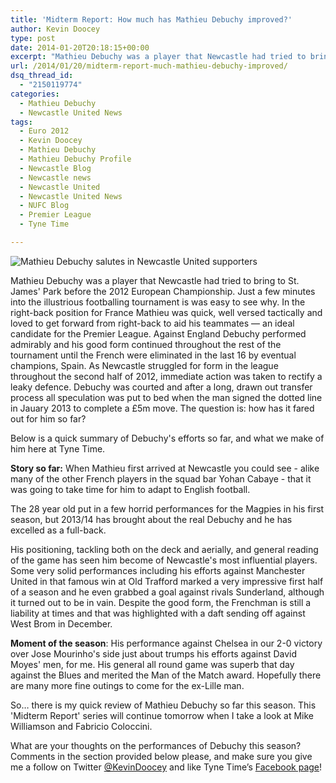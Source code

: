 ```yaml
---
title: 'Midterm Report: How much has Mathieu Debuchy improved?'
author: Kevin Doocey
type: post
date: 2014-01-20T20:18:15+00:00
excerpt: "Mathieu Debuchy was a player that Newcastle had tried to bring to St. James' Park before the 2012 European Championship. Just a few minutes into the illustrious footballing tournament is was easy.."
url: /2014/01/20/midterm-report-much-mathieu-debuchy-improved/
dsq_thread_id:
  - "2150119774"
categories:
  - Mathieu Debuchy
  - Newcastle United News
tags:
  - Euro 2012
  - Kevin Doocey
  - Mathieu Debuchy
  - Mathieu Debuchy Profile
  - Newcastle Blog
  - Newcastle news
  - Newcastle United
  - Newcastle United News
  - NUFC Blog
  - Premier League
  - Tyne Time

---
```

![Mathieu Debuchy salutes in Newcastle United supporters](http://www.tynetime.com/wp-content/uploads/2014/01/Mathieu-Debuchy-Newcastle-EPL.jpg "Debuchy - Had a difficult start in a Newcastle United jersey a year ago")

Mathieu Debuchy was a player that Newcastle had tried to bring to St. James' Park before the 2012 European Championship. Just a few minutes into the illustrious footballing tournament is was easy to see why. In the right-back position for France Mathieu was quick, well versed tactically and loved to get forward from right-back to aid his teammates — an ideal candidate for the Premier League. Against England Debuchy performed admirably and his good form continued throughout the rest of the tournament until the French were eliminated in the last 16 by eventual champions, Spain. As Newcastle struggled for form in the league throughout the second half of 2012, immediate action was taken to rectify a leaky defence. Debuchy was courted and after a long, drawn out transfer process all speculation  was put to bed when the man signed the dotted line in Jauary 2013 to complete a £5m move. The question is: how has it fared out for him so far?

Below is a quick summary of Debuchy's efforts so far, and what we make of him here at Tyne Time.

**Story so far:** When Mathieu first arrived at Newcastle you could see - alike many of the other French players in the squad bar Yohan Cabaye - that it was going to take time for him to adapt to English football.

The 28 year old put in a few horrid performances for the Magpies in his first season, but 2013/14 has brought about the real Debuchy and he has excelled as a full-back.

His positioning, tackling both on the deck and aerially, and general reading of the game has seen him become of Newcastle's most influential players. Some very solid performances including his efforts against Manchester United in that famous win at Old Trafford marked a very impressive first half of a season and he even grabbed a goal against rivals Sunderland, although it turned out to be in vain. Despite the good form, the Frenchman is still a liability at times and that was highlighted with a daft sending off against West Brom in December.

**Moment of the season**: His performance against Chelsea in our 2-0 victory over Jose Mourinho's side just about trumps his efforts against David Moyes' men, for me. His general all round game was superb that day against the Blues and merited the Man of the Match award. Hopefully there are many more fine outings to come for the ex-Lille man.

So… there is my quick review of Mathieu Debuchy so far this season. This 'Midterm Report' series will continue tomorrow when I take a look at Mike Williamson and Fabricio Coloccini.

What are your thoughts on the performances of Debuchy this season? Comments in the section provided below please, and make sure you give me a follow on Twitter [@KevinDoocey](https://twitter.com/kevindoocey "Kevin Doocey Twitter") and like Tyne Time’s [Facebook page](http://www.facebook.com/tynetime "Tyne Time Facebook Page")!
